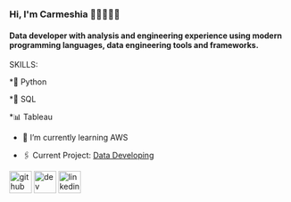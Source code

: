 ### Hi, I'm Carmeshia 👩🏽‍💻👋🏾

#### Data developer with analysis and engineering experience using modern programming languages, data engineering tools and frameworks.



SKILLS:


*🐍 Python


*📝 SQL


*📊 Tableau



- 🌱 I’m currently learning AWS  

- 🖇 Current Project: [Data Developing](https://github.com/Meshia13/SQL-Portfolio-Projects)


[<img src='https://cdn.jsdelivr.net/npm/simple-icons@3.0.1/icons/github.svg' alt='github' height='40'>](https://github.com/Meshia13)  [<img src='https://cdn.jsdelivr.net/npm/simple-icons@3.0.1/icons/dev-dot-to.svg' alt='dev' height='40'>](https://dev.to/Meshia13)  [<img src='https://cdn.jsdelivr.net/npm/simple-icons@3.0.1/icons/linkedin.svg' alt='linkedin' height='40'>](https://www.linkedin.com/in/carmeshia-lazzana-bab06216b/)  
